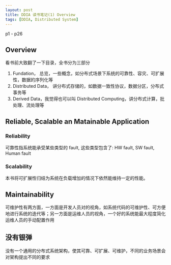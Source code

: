 ```yaml
---
layout: post
title: DDIA 读书笔记(1) Overview
tags: [DDIA, Distributed System]
---
```


p1 - p26

## Overview

看书前大致翻了一下目录，全书分为三部分

1. Fundation， 总览，一些概念，如分布式场景下系统的可靠性、容灾、可扩展性，数据的序列化等
2. Distributed Data， 讲分布式存储的，如数据一致性协议，数据分区，分布式事务等
3. Derived Data，我觉得也可以叫 Distributed Computing，讲分布式计算，批处理、流处理等

## Reliable, Scalable an Matainable Application

### Reliability

可靠性指系统能承受某些类型的 fault, 这些类型包含了: HW fault, SW fault, Human fault

### Scalability

本书将可扩展性归结为系统在负载增加的情况下依然能维持一定的性能。

## Maintainability

可维护性有两方面，一方面是开发人员对的视角，如系统代码的可维护性、可方便地进行系统的迭代等；另一方面是运维人员的视角，一个好的系统能最大程度简化运维人员的手动配置作用

## 没有银弹

没有一个通用的分布式系统架构，使其可靠、可扩展、可维护，不同的业务场景会对架构提出不同的要求
